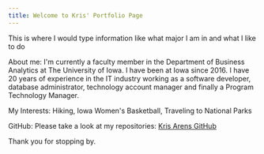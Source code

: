```yaml
---
title: Welcome to Kris' Portfolio Page
---
```

This is where I would type information like what major I am in and what I like to do

About me:  I'm currently a faculty member in the Department of Business Analytics at The University of Iowa. I have been at Iowa since 2016. I have 20 years of experience in the IT industry working as a software developer, database administrator, technology account manager and finally a Program Technology Manager.  

My Interests:  Hiking, Iowa Women's Basketball, Traveling to National Parks

GitHub:  Please take a look at my repositories: <a href="https://github.com/kaarens"> Kris Arens GitHub </a>

Thank you for stopping by.
